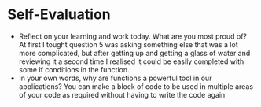# Self-Evaluation

- Reflect on your learning and work today. What are you most proud of?
At first I tought question 5 was asking something else that was a lot more complicated, but after getting up and getting a glass of water and reviewing it a second time I realised it could be easily completed with some if conditions in the function. 
- In your own words, why are functions a powerful tool in our applications?
You can make a block of code to be used in multiple areas of your code as required without having to write the code again